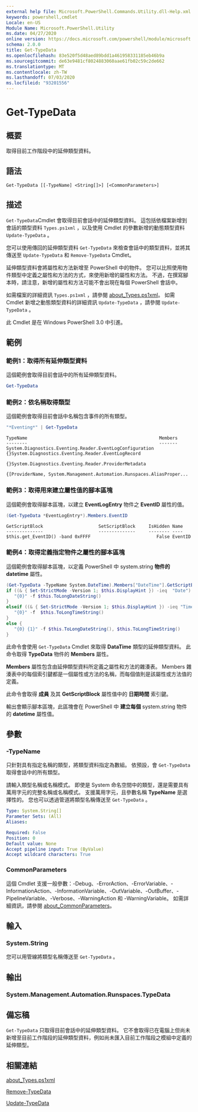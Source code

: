 ```yaml
---
external help file: Microsoft.PowerShell.Commands.Utility.dll-Help.xml
keywords: powershell,cmdlet
Locale: en-US
Module Name: Microsoft.PowerShell.Utility
ms.date: 04/27/2020
online version: https://docs.microsoft.com/powershell/module/microsoft.powershell.utility/get-typedata?view=powershell-7&WT.mc_id=ps-gethelp
schema: 2.0.0
title: Get-TypeData
ms.openlocfilehash: 83e520f5d48aed89bdd1a461958331185eb46b9a
ms.sourcegitcommit: de63e9481cf8024883060aae61fb02c59c2de662
ms.translationtype: MT
ms.contentlocale: zh-TW
ms.lasthandoff: 07/03/2020
ms.locfileid: "93201556"
---
```

# Get-TypeData

## 概要
取得目前工作階段中的延伸類型資料。

## 語法

```
Get-TypeData [[-TypeName] <String[]>] [<CommonParameters>]
```

## 描述

`Get-TypeData`Cmdlet 會取得目前會話中的延伸類型資料。 這包括依檔案新增到會話的類型資料 `Types.ps1xml` ，以及使用 Cmdlet 的參數新增的動態類型資料 `Update-TypeData` 。

您可以使用傳回的延伸類型資料 `Get-TypeData` 來檢查會話中的類型資料，並將其傳送至 `Update-TypeData` 和 `Remove-TypeData` Cmdlet。

延伸類型資料會將屬性和方法新增至 PowerShell 中的物件。 您可以比照使用物件類型中定義之屬性和方法的方式，來使用新增的屬性和方法。 不過，在撰寫腳本時，請注意，新增的屬性和方法可能不會出現在每個 PowerShell 會話中。

如需檔案的詳細資訊 `Types.ps1xml` ，請參閱 [about_Types.ps1xml](../Microsoft.PowerShell.Core/About/about_Types.ps1xml.md)。 如需 Cmdlet 新增之動態類型資料的詳細資訊 `Update-TypeData` ，請參閱 `Update-TypeData` 。

此 Cmdlet 是在 Windows PowerShell 3.0 中引進。

## 範例

### 範例1：取得所有延伸類型資料

這個範例會取得目前會話中的所有延伸類型資料。

 ```powershell
Get-TypeData
```

### 範例2：依名稱取得類型

這個範例會取得目前會話中名稱包含事件的所有類型。

 ```powershell
"*Eventing*" | Get-TypeData
```

```Output
TypeName                                                  Members
--------                                                  -------
System.Diagnostics.Eventing.Reader.EventLogConfiguration  {}System.Diagnostics.Eventing.Reader.EventLogRecord
                                                          {}System.Diagnostics.Eventing.Reader.ProviderMetadata
                                                          {[ProviderName, System.Management.Automation.Runspaces.AliasProper...
```

### 範例3：取得用來建立屬性值的腳本區塊

這個範例會取得腳本區塊，以建立 **EventLogEntry** 物件之 **EventID** 屬性的值。

 ```powershell
(Get-TypeData *EventLogEntry*).Members.EventID
```

```Output
GetScriptBlock                     SetScriptBlock     IsHidden Name
--------------                     --------------     -------- ----
$this.get_EventID() -band 0xFFFF                         False EventID
```

### 範例4：取得定義指定物件之屬性的腳本區塊

這個範例會取得腳本區塊，以定義 PowerShell 中 system.string **物件的** **datetime** 屬性。

 ```powershell
(Get-TypeData -TypeName System.DateTime).Members["DateTime"].GetScriptBlock
if ((& { Set-StrictMode -Version 1; $this.DisplayHint }) -ieq  "Date") {
    "{0}" -f $this.ToLongDateString()
}
elseif ((& { Set-StrictMode -Version 1; $this.DisplayHint }) -ieq "Time") {
    "{0}" -f  $this.ToLongTimeString()
}
else {
    "{0} {1}" -f $this.ToLongDateString(), $this.ToLongTimeString()
}
```

此命令會使用 `Get-TypeData` Cmdlet 來取得 **DataTime** 類型的延伸類型資料。 此命令取得 **TypeData** 物件的 **Members** 屬性。

**Members** 屬性包含由延伸類型資料所定義之屬性和方法的雜湊表。 Members 雜湊表中的每個索引鍵都是一個屬性或方法的名稱，而每個值則是該屬性或方法值的定義。

此命令會取得 **成員** 及其 **GetScriptBlock** 屬性值中的 **日期時間** 索引鍵。

輸出會顯示腳本區塊，此區塊會在 PowerShell 中 **建立每個** system.string 物件的 **datetime** 屬性值。

## 參數

### -TypeName

只針對具有指定名稱的類型，將類型資料指定為數組。 依預設，會 `Get-TypeData` 取得會話中的所有類型。

請輸入類型名稱或名稱模式。 即使是 System 命名空間中的類型，還是需要具有萬用字元的完整名稱或名稱模式。 支援萬用字元，且參數名稱 **TypeName** 是選擇性的。 您也可以透過管道將類型名稱傳送至 `Get-TypeData` 。

```yaml
Type: System.String[]
Parameter Sets: (All)
Aliases:

Required: False
Position: 0
Default value: None
Accept pipeline input: True (ByValue)
Accept wildcard characters: True
```

### CommonParameters

這個 Cmdlet 支援一般參數：-Debug、-ErrorAction、-ErrorVariable、-InformationAction、-InformationVariable、-OutVariable、-OutBuffer、-PipelineVariable、-Verbose、-WarningAction 和 -WarningVariable。 如需詳細資訊，請參閱 [about_CommonParameters](https://go.microsoft.com/fwlink/?LinkID=113216)。

## 輸入

### System.String

您可以用管線將類型名稱傳送至 `Get-TypeData` 。

## 輸出

### System.Management.Automation.Runspaces.TypeData

## 備忘稿

`Get-TypeData` 只取得目前會話中的延伸類型資料。 它不會取得已在電腦上但尚未新增至目前工作階段的延伸類型資料，例如尚未匯入目前工作階段之模組中定義的延伸類型。

## 相關連結

[about_Types.ps1xml](../Microsoft.PowerShell.Core/About/about_Types.ps1xml.md)

[Remove-TypeData](Remove-TypeData.md)

[Update-TypeData](Update-TypeData.md)
